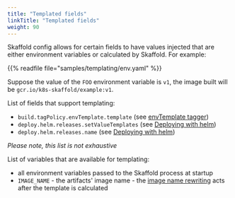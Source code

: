 ```yaml
---
title: "Templated fields"
linkTitle: "Templated fields"
weight: 90
---
```


Skaffold config allows for certain fields to have values injected that are either environment variables or calculated by Skaffold.
For example:

{{% readfile file="samples/templating/env.yaml" %}}

Suppose the value of the `FOO` environment variable is `v1`, the image built
will be `gcr.io/k8s-skaffold/example:v1`.

List of fields that support templating:

* `build.tagPolicy.envTemplate.template` (see [envTemplate tagger](/docs/how-tos/taggers/##envtemplate-using-values-of-environment-variables-as-tags))
* `deploy.helm.releases.setValueTemplates` (see [Deploying with helm](/docs/how-tos/deployers/#deploying-with-helm))
* `deploy.helm.releases.name` (see [Deploying with helm](/docs/how-tos/deployers/#deploying-with-helm))

_Please note, this list is not exhaustive_

List of variables that are available for templating:

* all environment variables passed to the Skaffold process at startup
* `IMAGE_NAME` - the artifacts' image name - the [image name rewriting](/docs/concepts/#image-repository-handling) acts after the template is calculated
